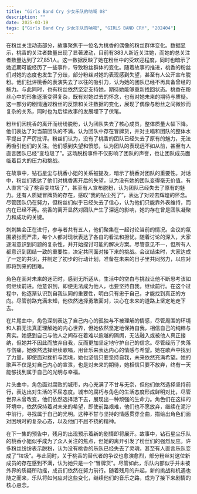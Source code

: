 ```yaml
---
title: "Girls Band Cry 少女乐队的呐喊 08"
description: ""
date: 2025-03-19
tags: ["Girls Band Cry 少女乐队的呐喊", "GIRLS BAND CRY", "202404"]
---
```


在粉丝关注动态部分，故事聚焦于一位名为桃香的偶像的粉丝群体变化。数据显示，桃香的关注者数量出现了显著波动，目前有383人新近关注她，而她的总关注者数量达到了27,851人。这一数据反映了她在粉丝中的受欢迎程度，同时也暗示了她近期可能经历了一些事件，导致粉丝群体的变化。随着故事的推进，桃香的粉丝们对她的态度也发生了分歧，部分粉丝对她的表现感到失望，甚至有人公开宣布脱粉。他们批评桃香的表演失去了以往的吸引力，认为她的团队已经不再具备曾经的魅力。与此同时，也有粉丝依然坚定支持她，期待她能够重新找回状态。桃香在粉丝心中的形象逐渐变得复杂，既有对她过去的怀念，也有对她未来的期待与质疑。这一部分的剧情通过粉丝的反馈和关注数据的变化，展现了偶像与粉丝之间微妙而复杂的关系，同时也为后续故事的发展埋下了伏笔。

粉丝们因桃香的离开而纷纷脱粉，认为团队失去了核心成员，整体质量大幅下降。他们表达了对当前团队的不满，认为团队中存在冒牌货，并对主唱和团队的整体水平提出了严厉批评。粉丝们认为，没有了桃香的团队已经失去了原有的魅力，无法再吸引他们的关注。他们感到失望和愤怒，认为团队的表现远不如从前，甚至有人直言团队已经“变垃圾了”。这场脱粉事件不仅影响了团队的声誉，也让团队成员面临着巨大的压力和挑战。

在故事中，钻石星尘与桃香小姐的关系被提及，暗示了桃香对团队的重要性。对话中，粉丝们表达了他们对桃香离开后的失望，认为没有她的团队变得毫无价值。有人直言“没了桃香变垃圾了”，甚至有人宣布脱粉，认为团队已经失去了原有的魅力。还有人质疑冒牌货的存在，感叹“我的钻尘死了”，表达了对过去辉煌的怀念。尽管团队仍在努力，但粉丝们似乎已经失去了信心，认为他们只能靠外表维持，而内在已经不再。桃香的离开显然对团队产生了深远的影响，她的存在曾是团队凝聚力和成功的关键。

刺刺集会正在进行，参与者共有五人，他们聚集在一起讨论当前的情况。会议的氛围紧张而严肃，每个人都对现状表达了各自的看法和担忧。随着讨论的深入，大家逐渐意识到问题的复杂性，并开始探讨可能的解决方案。尽管意见不一，但所有人都意识到团结一致的重要性，决定共同面对接下来的挑战。会议结束时，大家达成了一定的共识，并制定了初步的行动计划，准备在未来的日子里共同努力，以应对即将到来的困难。

角色在面对未来的迷茫时，感到无所适从，生活中的空白与挑战让他不断思考该如何继续前进。他意识到，即便无法成为他人，也要坚持自我，继续前行。在这个过程中，他逐渐认识到自我认同的重要性，明白只有忠于自己，才能找到真正的方向。尽管前路充满未知，他依然选择勇敢面对，决心在未来的道路上坚定地走下去。

在片尾曲中，角色深刻表达了自己内心的孤独与不被理解的情感，尽管周围的环境和人群无法真正理解她的内心世界，但她依然坚定地保持自我，相信自己的纯粹与真实。她感到自己与他人之间存在着难以逾越的隔阂，无法融入或被他人真正接纳，但她并不因此而放弃自我，反而更加坚定地守护自己的信念。尽管经历了失落与伤痛，她依然选择继续歌唱，用音乐来表达内心的情感与希望。她在歌声中找到了力量，即使面对挫折与困境，她也坚信只要坚持自我，未来依然充满希望。她的歌声不仅是对自己内心的宣泄，也是对未来的期待，她相信只要不放弃，终有一天能够找到属于自己的光明与幸福。

片头曲中，角色面对腐败的城市，内心充满了不甘与无奈，但他们依然选择坚持前行，表达出对生活的不屈态度。城市的腐朽与角色的生活态度形成鲜明对比，尽管世界未曾改变，他们依然选择活下去，展现出一种顽强的生命力。角色们在这样的环境中，依然保持着对未来的希望，即使前路艰难，他们也不愿放弃，继续在泥泞中前行，寻找属于自己的光明。这种不甘与坚持的情感贯穿全曲，描绘出角色们面对困境时的复杂心态，以及他们不屈不挠的精神。

在下一集的预告中，残月的出现预示着新的剧情即将展开。故事中，钻石星尘乐队的桃香小姐似乎成为了众人关注的焦点，但她的离开引发了粉丝们的强烈反应。许多粉丝纷纷表示脱粉，认为没有桃香的乐队已经失去了灵魂，甚至有人直言乐队变成了“垃圾”。与此同时，关于桃香的替代者的争议也愈演愈烈，部分粉丝对这位新成员的存在感到不满，认为她只是一个“冒牌货”。尽管如此，乐队内部似乎并未被外界的质疑所动摇，成员们依然在努力前行。随着残月的升起，新的挑战和机遇也随之而来，乐队将如何应对这些变化，继续他们的音乐之路，成为了接下来剧情的核心悬念。